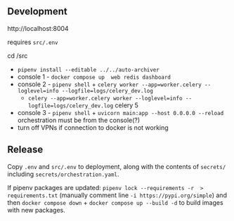 ## Development
http://localhost:8004

requires `src/.env`

cd /src
* `pipenv install --editable ../../auto-archiver`
* console 1 - `docker compose up  web redis dashboard `
* console 2 - `pipenv shell` + `celery worker --app=worker.celery --loglevel=info --logfile=logs/celery_dev.log`
  * `celery --app=worker.celery worker --loglevel=info --logfile=logs/celery_dev.log` celery 5
* console 3 - `pipenv shell` + `uvicorn main:app --host 0.0.0.0 --reload`
orchestration must be from the console(?)
* turn off VPNs if connection to docker is not working


## Release
Copy `.env` and `src/.env` to deployment, along with the contents of `secrets/` including `secrets/orchestration.yaml`.

If pipenv packages are updated: `pipenv lock --requirements -r  > requirements.txt` (manually comment line `-i https://pypi.org/simple`) and then `docker compose down` + `docker compose up --build -d` to build images with new packages.